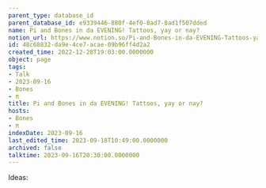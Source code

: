 ```yaml
---
parent_type: database_id
parent_database_id: e9339446-880f-4ef0-8ad7-8ad1f507dded
name: Pi and Bones in da EVENING! Tattoos, yay or nay?
notion_url: https://www.notion.so/Pi-and-Bones-in-da-EVENING-Tattoos-yay-or-nay-48c68832da9e4ce7acae09b96ff4d2a2
id: 48c68832-da9e-4ce7-acae-09b96ff4d2a2
created_time: 2022-12-28T19:03:00.0000000
object: page
tags:
- Talk
- 2023-09-16
- Bones
- π
title: Pi and Bones in da EVENING! Tattoos, yay or nay?
hosts:
- Bones
- π
indexDate: 2023-09-16
last_edited_time: 2023-09-18T10:49:00.0000000
archived: false
talktime: 2023-09-16T20:30:00.0000000
---
```


Ideas:
























